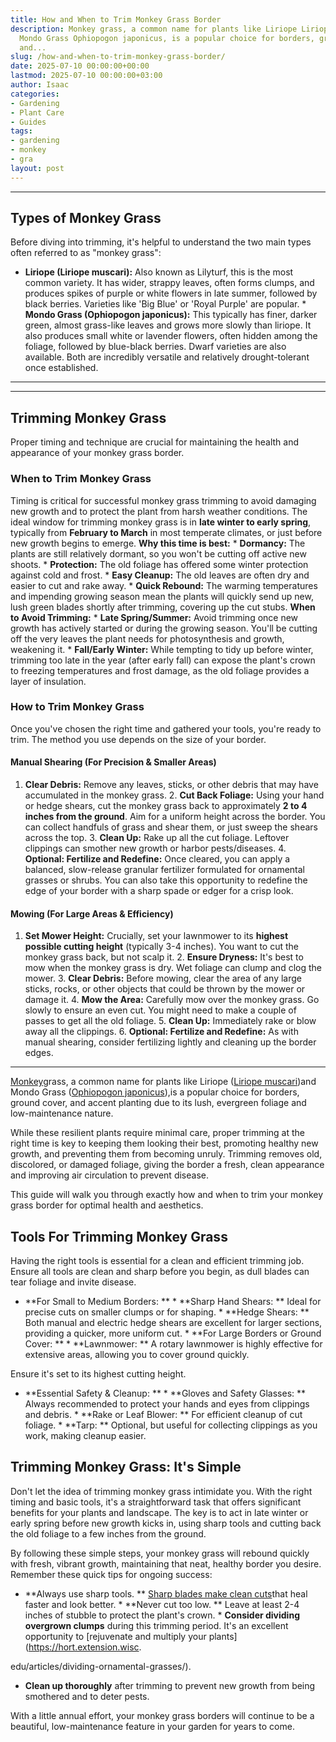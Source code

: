 ```yaml
---
title: How and When to Trim Monkey Grass Border
description: Monkey grass, a common name for plants like Liriope Liriope muscari and
  Mondo Grass Ophiopogon japonicus, is a popular choice for borders, ground cover,
  and...
slug: /how-and-when-to-trim-monkey-grass-border/
date: 2025-07-10 00:00:00+00:00
lastmod: 2025-07-10 00:00:00+03:00
author: Isaac
categories:
- Gardening
- Plant Care
- Guides
tags:
- gardening
- monkey
- gra
layout: post
---
```

---

## Types of Monkey Grass
Before diving into trimming, it's helpful to understand the two main types often referred to as "monkey grass":

* **Liriope (Liriope muscari):** Also known as Lilyturf, this is the most common variety. It has wider, strappy leaves, often forms clumps, and produces spikes of purple or white flowers in late summer, followed by black berries. Varieties like 'Big Blue' or 'Royal Purple' are popular. * **Mondo Grass (Ophiopogon japonicus):** This typically has finer, darker green, almost grass-like leaves and grows more slowly than liriope.
It also produces small white or lavender flowers, often hidden among the foliage, followed by blue-black berries. Dwarf varieties are also available.
Both are incredibly versatile and relatively drought-tolerant once established.
---
---

## Trimming Monkey Grass
Proper timing and technique are crucial for maintaining the health and appearance of your monkey grass border.

### When to Trim Monkey Grass
Timing is critical for successful monkey grass trimming to avoid damaging new growth and to protect the plant from harsh weather conditions.
The ideal window for trimming monkey grass is in **late winter to early spring**, typically from **February to March** in most temperate climates, or just before new growth begins to emerge.
**Why this time is best:** * **Dormancy:** The plants are still relatively dormant, so you won't be cutting off active new shoots. * **Protection:** The old foliage has offered some winter protection against cold and frost. * **Easy Cleanup:** The old leaves are often dry and easier to cut and rake away. * **Quick Rebound:** The warming temperatures and impending growing season mean the plants will quickly send up new, lush green blades shortly after trimming, covering up the cut stubs.
**When to Avoid Trimming:** * **Late Spring/Summer:** Avoid trimming once new growth has actively started or during the growing season. You'll be cutting off the very leaves the plant needs for photosynthesis and growth, weakening it. * **Fall/Early Winter:** While tempting to tidy up before winter, trimming too late in the year (after early fall) can expose the plant's crown to freezing temperatures and frost damage, as the old foliage provides a layer of insulation.

### How to Trim Monkey Grass
Once you've chosen the right time and gathered your tools, you're ready to trim. The method you use depends on the size of your border.

#### Manual Shearing (For Precision & Smaller Areas)
1. **Clear Debris:** Remove any leaves, sticks, or other debris that may have accumulated in the monkey grass. 2. **Cut Back Foliage:** Using your hand or hedge shears, cut the monkey grass back to approximately **2 to 4 inches from the ground**. Aim for a uniform height across the border. You can collect handfuls of grass and shear them, or just sweep the shears across the top. 3. **Clean Up:** Rake up all the cut foliage. Leftover clippings can smother new growth or harbor pests/diseases. 4.
**Optional: Fertilize and Redefine:** Once cleared, you can apply a balanced, slow-release granular fertilizer formulated for ornamental grasses or shrubs. You can also take this opportunity to redefine the edge of your border with a sharp spade or edger for a crisp look.

#### Mowing (For Large Areas & Efficiency)
1. **Set Mower Height:** Crucially, set your lawnmower to its **highest possible cutting height** (typically 3-4 inches). You want to cut the monkey grass back, but not scalp it. 2. **Ensure Dryness:** It's best to mow when the monkey grass is dry. Wet foliage can clump and clog the mower. 3. **Clear Debris:** Before mowing, clear the area of any large sticks, rocks, or other objects that could be thrown by the mower or damage it. 4. **Mow the Area:** Carefully mow over the monkey grass.
Go slowly to ensure an even cut. You might need to make a couple of passes to get all the old foliage. 5. **Clean Up:** Immediately rake or blow away all the clippings. 6. **Optional: Fertilize and Redefine:** As with manual shearing, consider fertilizing lightly and cleaning up the border edges.
---

[Monkey](https://pestpolicy.com/how-and-when-to-trim-a-monkey-grass-border/)grass, a common name for plants like Liriope ([Liriope muscari](https://plants.ces.ncsu.edu/plants/liriope-muscari/))and Mondo Grass ([Ophiopogon japonicus](https://plants.ces.ncsu.edu/plants/ophiopogon-japonicus/)),is a popular choice for borders, ground cover, and accent planting due to its lush, evergreen foliage and low-maintenance nature.

While these resilient plants require minimal care, proper trimming at the right time is key to keeping them looking their best, promoting healthy new growth, and preventing them from becoming unruly. Trimming removes old, discolored, or damaged foliage, giving the border a fresh, clean appearance and improving air circulation to prevent disease.

This guide will walk you through exactly how and when to trim your monkey grass border for optimal health and aesthetics.

##  Tools For Trimming Monkey Grass

Having the right tools is essential for a clean and efficient trimming job. Ensure all tools are clean and sharp before you begin, as dull blades can tear foliage and invite disease.

* **For Small to Medium Borders: ** * **Sharp Hand Shears: ** Ideal for precise cuts on smaller clumps or for shaping. * **Hedge Shears: ** Both manual and electric hedge shears are excellent for larger sections, providing a quicker, more uniform cut. * **For Large Borders or Ground Cover: ** * **Lawnmower: ** A rotary lawnmower is highly effective for extensive areas, allowing you to cover ground quickly.

Ensure it's set to its highest cutting height.

* **Essential Safety & Cleanup: ** * **Gloves and Safety Glasses: ** Always recommended to protect your hands and eyes from clippings and debris. * **Rake or Leaf Blower: ** For efficient cleanup of cut foliage. * **Tarp: ** Optional, but useful for collecting clippings as you work, making cleanup easier.

##  Trimming Monkey Grass: It's Simple

Don't let the idea of trimming monkey grass intimidate you. With the right timing and basic tools, it's a straightforward task that offers significant benefits for your plants and landscape. The key is to act in late winter or early spring before new growth kicks in, using sharp tools and cutting back the old foliage to a few inches from the ground.

By following these simple steps, your monkey grass will rebound quickly with fresh, vibrant growth, maintaining that neat, healthy border you desire. Remember these quick tips for ongoing success:

* **Always use sharp tools. ** [Sharp blades make clean cuts](https://extension.umd.edu/resource/pruning-trees-and-shrubs)that heal faster and look better. * **Never cut too low. ** Leave at least 2-4 inches of stubble to protect the plant's crown. * **Consider dividing overgrown clumps** during this trimming period. It's an excellent opportunity to [rejuvenate and multiply your plants](https://hort.extension.wisc.

edu/articles/dividing-ornamental-grasses/).

* **Clean up thoroughly** after trimming to prevent new growth from being smothered and to deter pests.

With a little annual effort, your monkey grass borders will continue to be a beautiful, low-maintenance feature in your garden for years to come.
